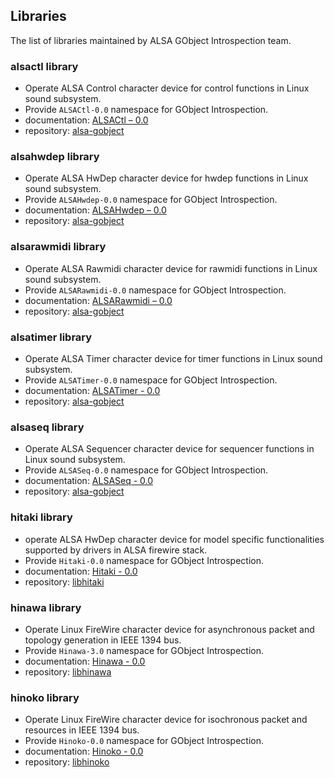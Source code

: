 ## Libraries

The list of libraries maintained by ALSA GObject Introspection team.

### alsactl library

* Operate ALSA Control character device for control functions in Linux sound subsystem.
* Provide `ALSACtl-0.0` namespace for GObject Introspection.
* documentation: [ALSACtl – 0.0](https://alsa-project.github.io/gobject-introspection-docs/alsactl/)
* repository: [alsa-gobject](https://github.com/alsa-project/alsa-gobject)

### alsahwdep library

* Operate ALSA HwDep character device for hwdep functions in Linux sound subsystem.
* Provide `ALSAHwdep-0.0` namespace for GObject Introspection.
* documentation: [ALSAHwdep – 0.0](https://alsa-project.github.io/gobject-introspection-docs/alsahwdep/)
* repository: [alsa-gobject](https://github.com/alsa-project/alsa-gobject)

### alsarawmidi library

* Operate ALSA Rawmidi character device for rawmidi functions in Linux sound subsystem.
* Provide `ALSARawmidi-0.0` namespace for GObject Introspection.
* documentation: [ALSARawmidi – 0.0](https://alsa-project.github.io/gobject-introspection-docs/alsarawmidi/)
* repository: [alsa-gobject](https://github.com/alsa-project/alsa-gobject)

### alsatimer library

* Operate ALSA Timer character device for timer functions in Linux sound subsystem.
* Provide `ALSATimer-0.0` namespace for GObject Introspection.
* documentation: [ALSATimer - 0.0](https://alsa-project.github.io/gobject-introspection-docs/alsatimer/)
* repository: [alsa-gobject](https://github.com/alsa-project/alsa-gobject)

### alsaseq library

* Operate ALSA Sequencer character device for sequencer functions in Linux sound subsystem.
* Provide `ALSASeq-0.0` namespace for GObject Introspection.
* documentation: [ALSASeq - 0.0](https://alsa-project.github.io/gobject-introspection-docs/alsaseq/)
* repository: [alsa-gobject](https://github.com/alsa-project/alsa-gobject)

### hitaki library

* operate ALSA HwDep character device for model specific functionalities supported by drivers
  in ALSA firewire stack.
* Provide `Hitaki-0.0` namespace for GObject Introspection.
* documentation: [Hitaki - 0.0](https://alsa-project.github.io/gobject-introspection-docs/hitaki/)
* repository: [libhitaki](https://github.com/alsa-project/libhitaki)

### hinawa library

* Operate Linux FireWire character device for asynchronous packet and topology generation in
  IEEE 1394 bus.
* Provide `Hinawa-3.0` namespace for GObject Introspection.
* documentation: [Hinawa - 0.0](https://alsa-project.github.io/gobject-introspection-docs/hinawa/)
* repository: [libhinawa](https://github.com/alsa-project/libhinawa)

### hinoko library

* Operate Linux FireWire character device for isochronous packet and resources in IEEE 1394 bus.
* Provide `Hinoko-0.0` namespace for GObject Introspection.
* documentation: [Hinoko - 0.0](https://alsa-project.github.io/gobject-introspection-docs/hinoko/)
* repository: [libhinoko](https://github.com/takaswie/libhinoko)
